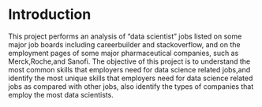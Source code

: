 # Introduction

This project performs an analysis of “data scientist” jobs listed on some major job boards including careerbuilder and stackoverflow, and on the employment pages of some major pharmaceutical companies, such as Merck,Roche,and Sanofi. The objective of this project is to understand the most common skills that employers need for data science related jobs,and identify the most unique skills that employers need for data science related jobs as compared with other jobs, also identify the types of companies that employ the most data scientists.
